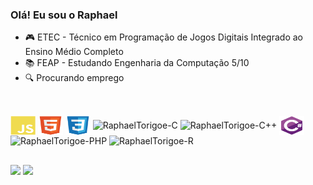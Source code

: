 ### Olá! Eu sou o Raphael

- 🎮 ETEC - Técnico em Programação de Jogos Digitais Integrado ao Ensino Médio Completo 
- 📚 FEAP - Estudando Engenharia da Computação 5/10
- 🔍 Procurando emprego
  
##

<div style="display: inline_block"><br>
  <img align="center" alt="RaphaelTorigoe-Js" height="30" width="40" src="https://raw.githubusercontent.com/devicons/devicon/master/icons/javascript/javascript-plain.svg">
  <img align="center" alt="RaphaelTorigoe-HTML" height="30" width="40" src="https://raw.githubusercontent.com/devicons/devicon/master/icons/html5/html5-original.svg">
  <img align="center" alt="RaphaelTorigoe-CSS" height="30" width="40" src="https://raw.githubusercontent.com/devicons/devicon/master/icons/css3/css3-original.svg">
  <img align="center" alt="RaphaelTorigoe-C" height="30" width="40" src="https://cdn.jsdelivr.net/gh/devicons/devicon@latest/icons/c/c-original.svg" />
  <img align="center" alt="RaphaelTorigoe-C++" height="30" width="40"  src="https://cdn.jsdelivr.net/gh/devicons/devicon@latest/icons/cplusplus/cplusplus-original.svg" />
  <img align="center" alt="RaphaelTorigoe-Csharp" height="30" width="40" src="https://raw.githubusercontent.com/devicons/devicon/master/icons/csharp/csharp-original.svg">
  <img align="center" alt="RaphaelTorigoe-PHP" height="30" width="40" src="https://cdn.jsdelivr.net/gh/devicons/devicon@latest/icons/php/php-original.svg" />
  <img align="center" alt="RaphaelTorigoe-R" height="30" width="40" src="https://cdn.jsdelivr.net/gh/devicons/devicon@latest/icons/r/r-original.svg" />       
</div>

##

<div> 
  <a href="https://www.linkedin.com/in/raphaeltorigoe" target="_blank"> <img src="https://img.shields.io/badge/-LinkedIn-%230077B5?style=for-the-badge&logo=linkedin&logoColor=white" target="_blank"></a> 
  <a href = "mailto:raphaelkaykyhatatorigoe@gmail.com"> <img src="https://img.shields.io/badge/Gmail-D14836?style=for-the-badge&logo=gmail&logoColor=white"></a>
</div>
